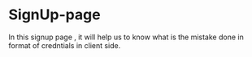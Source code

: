 # SignUp-page
In this signup page , it will help us to know what is the mistake done in format of credntials in client side.
